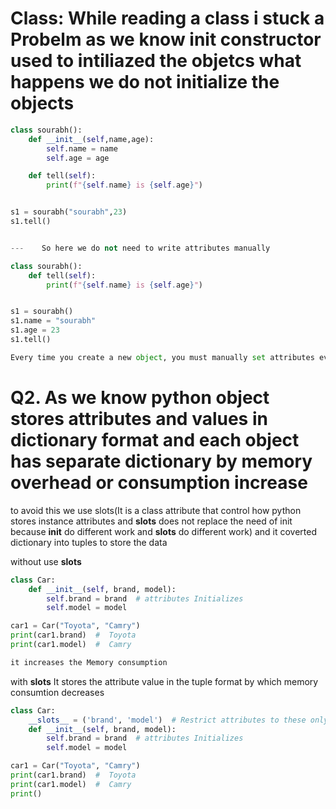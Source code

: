 # **Class:** While reading a class i stuck a Probelm as we know __init__ constructor used to intiliazed the objetcs what happens we do not initialize the objects

```.py
class sourabh():
    def __init__(self,name,age):
        self.name = name
        self.age = age

    def tell(self):
        print(f"{self.name} is {self.age}")   


s1 = sourabh("sourabh",23)
s1.tell()


---    So here we do not need to write attributes manually


```

```.py
class sourabh():
    def tell(self):
        print(f"{self.name} is {self.age}")


s1 = sourabh()
s1.name = "sourabh"
s1.age = 23
s1.tell()

Every time you create a new object, you must manually set attributes everytime.
```

# Q2. As we know python object stores attributes and  values in dictionary format and each object has separate dictionary by memory overhead or consumption increase
to avoid this we use slots(It is a class attribute that control how python stores instance attributes and __slots__ does not replace the need of init because __init__ do different work and __slots__ do different work) and it coverted dictionary into tuples to store the data

without use __slots__
```.py
class Car:
    def __init__(self, brand, model):
        self.brand = brand  # attributes Initializes 
        self.model = model  

car1 = Car("Toyota", "Camry")
print(car1.brand)  #  Toyota
print(car1.model)  #  Camry

it increases the Memory consumption

```

with __slots__ It stores the attribute value in the tuple format by which memory consumtion decreases
```.py
class Car:
    __slots__ = ('brand', 'model')  # Restrict attributes to these only
    def __init__(self, brand, model):
        self.brand = brand  # attributes Initializes 
        self.model = model  

car1 = Car("Toyota", "Camry")
print(car1.brand)  #  Toyota
print(car1.model)  #  Camry
print()  
```




